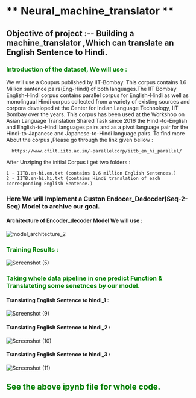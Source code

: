 #                                                               ** Neural_machine_translator **

## Objective of project :--  Building a machine_translator ,Which can translate an English Sentence to Hindi.

### <font color='green'>Introduction of the dataset, We will use :</font>
We will use a Coupus published by IIT-Bombay. This corpus contains 1.6 Million santence pairs(Eng-Hindi) of both languages.The IIT Bombay English-Hindi corpus contains parallel corpus for English-Hindi as well as monolingual Hindi corpus collected from a variety of existing sources and corpora developed at the Center for Indian Language Technology, IIT Bombay over the years. This corpus has been used at the Workshop on Asian Language Translation Shared Task since 2016 the Hindi-to-English and English-to-Hindi languages pairs and as a pivot language pair for the Hindi-to-Japanese and Japanese-to-Hindi language pairs. To find more About the corpus ,Please go through the link given bellow : 
           
      https://www.cfilt.iitb.ac.in/~parallelcorp/iitb_en_hi_parallel/

After Unziping the initial Corpus i get two folders :
    
    1 - IITB.en-hi.en.txt (contains 1.6 million English Sentences.)
    2 - IITB.en-hi.hi.txt (contains Hindi translation of each corresponding English Sentence.)

    
### Here We will Implement a Custon Endocer_Dedocder(Seq-2-Seq) Model to archive our goal.

#### Architecture of Encoder_decoder Model We will use :
![model_architecture_2](https://user-images.githubusercontent.com/61959483/128484995-81763a95-f6b1-4de6-8982-73fcda6e9712.gif)


### <font color='green'>Training Results :</font>
![Screenshot (5)](https://user-images.githubusercontent.com/61959483/128485638-c44be5ca-1b8a-44f7-b6b1-4e0d73a49836.png)

### <font color='green'>Taking whole data pipeline in one predict Function & Translateting some senetnces by our model.</font>
#### Translating English Sentence to hindi_1 :
![Screenshot (9)](https://user-images.githubusercontent.com/61959483/128486877-c64fc5b5-da1d-4b6c-b0d4-e67e6c2fe88d.png)

#### Translating English Sentence to hindi_2 :
![Screenshot (10)](https://user-images.githubusercontent.com/61959483/128486962-071b2916-d71b-4ce8-b5a9-a4430051ff86.png)

#### Translating English Sentence to hindi_3 :
![Screenshot (11)](https://user-images.githubusercontent.com/61959483/128487115-5e2a5f84-51dc-4bec-bde0-224024dccb92.png)



## <font color='green'>See the above ipynb file for whole code.</font>

